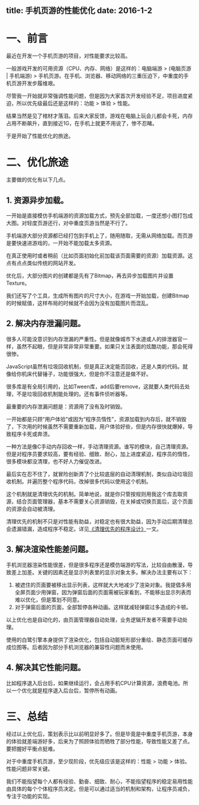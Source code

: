 title: 手机页游的性能优化
date: 2016-1-2
---

# 一、前言

最近在开发一个手机页游的项目，对性能要求比较高。

一般游戏开发的可用资源（CPU、内存、网络）是这样的：电脑端游 > (电脑页游 | 手机端游) > 手机页游。在手机、浏览器、移动网络的三重压迫下，中重度的手机页游开发步履维艰。

尽管我一开始就非常强调性能问题，但是因为大家首次开发经验不足，项目进度紧迫，所以优先级最后还是这样的：功能 > 体验 > 性能。

结果当然是见了棺材才落泪。后来大家反馈，游戏在电脑上玩会儿都会卡死，内存占用不断飙升，直到接近1G，在手机上就更不用说了，惨不忍睹。

于是开始了性能优化的旅途。

# 二、优化旅途

主要做的优化有以下几点。

## 1. 资源异步加载。

一开始是直接模仿手机端游的资源加载方式，预先全部加载，一度还想小图打包成大图。对轻度页游还行，对中重度页游当然是不行了。

手机端游大部分资源都已经打包到手机上了，随用随取，无需从网络加载。而页游是要快速进游戏的，一开始不能加载太多资源。

在真正使用时或者稍前（比如页面初始化前加载该页面需要的资源）加载资源。这点有点点类似传统的网站开发。

优化后，大部分图片的创建都是先有了Bitmap，再去异步加载图片并设置Texture。

我们还写了个工具，生成所有图片的尺寸大小，在游戏一开始加载，创建Bitmap的时候赋值，这样布局的时候就不会因为没有加载图片而混乱。

## 2. 解决内存泄漏问题。

很多人可能没意识到内存泄漏的严重性。但是就像城市下水道或人的排泄器官一样，虽然不起眼，但是非常非常非常重要。如果只关注表面的炫酷功能，那会死得很惨。

JavaScript虽然有垃圾回收机制，但是真正决定能否回收，还是人类的代码。就像给你机床代替锤子，功能很强大，但是你不注意还是做不好。

很多库是有全局引用的，比如Tween库，add后要remove，这就要人类代码去处理，不是垃圾回收机制能处理的。还有事件侦听器等。

最重要的内存泄漏问题是：资源用了没有及时销毁。

一开始都是只顾“用户体验”或因为“程序员惰性”，资源加载到内存后，就不销毁了，下次用的时候虽然不需要重新加载，用户体验好些，但是内存很快就爆掉，导致程序卡死或奔溃。

一种方法是像C手动内存回收一样，手动清理资源。谁写的模块，自己清理资源。但是对程序员要求较高，要有经验、细致、耐心，加上进度紧迫，程序员的惰性，很多模块都没清理，也不好人力催促改进。

最后实在忍不住了，就冒险创新弄了个比较底层的自动清理机制，类似自动垃圾回收机制。并遍历整个程序代码，改掉很多代码以使用这个机制。

这个机制就是清理优先的机制。简单地说，就是你只管按规则用我这个库去取资源，结合页面管理器，基本不需要关心资源销毁，在关掉或切换页面后，这个页面的资源会自动被清理。

清理优先的机制不只是对性能有助益，对稳定也有很大助益，因为手动后期清理总会遗漏错漏，造成程序不稳定。详见[《清理优先的程序设计》]一文。

## 3. 解决渲染性能差问题。

手机浏览器渲染性能很差，但是很多程序还是模仿端游的写法，比较自由散漫，导致差上加差。关键的因素还是显示列表里的显示对象太多。解决办法主要有以下：

1. 被遮住的页面要被移出显示列表，这样就大大地减少了渲染对象。我提倡多用全屏页面少用弹窗，因为弹窗后面的页面需被玩家看到，不能移出显示列表而难以优化，但是策划不同意。
2. 对于弹窗后面的页面，全部暂停各种动画。这样就减轻弹窗过多造成的卡顿。

以上优化也是自动化的，由页面管理器自动处理，业务逻辑开发者不需要手动处理。

使用的白鹭引擎本身提供了渲染优化，包括自动脏矩形部分重绘、静态页面可缓存成位图等。后者因为部分手机浏览器的兼容性问题而未使用。

## 4. 解决其它性能问题。

比如程序退入后台后，如果继续运行，会占用手机CPU计算资源，浪费电池。所以一个优化就是程序退入后台后，暂停所有动画。

# 三、总结

经过以上优化后，策划表示比以前明显好多了。但是毕竟是中重度手机页游，本身的体验就差端游好多，后来为了照顾体验而牺牲了部分性能，导致性能又差了点。要把握好平衡点挺难。

对于中重度手机页游，至少现阶段，优先级应该是这样的：性能 > 功能 > 体验。性能问题非常关键。

我们不能指望每个人都有经验、勤奋、细致、耐心，不能指望程序的稳定易用性能由具体的每个个体程序员决定。但是可以通过适当的机制和架构，让程序员减负，专注于功能的实现。


[《清理优先的程序设计》]: http://blog.lushisang.com/dispose_first_program_design/
